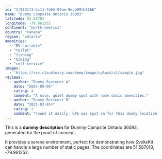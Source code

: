 ```yaml
---
id: "1f8f31f3-bc11-4b05-90ae-9ecb99fb5166"
name: "Dummy Campsite Ontario 36093"
latitude: 51.58701
longitude: -79.961252
continent: "north-america"
country: "canada"
region: "ontario"
amenities:
  - "RV-suitable"
  - "toilet"
  - "fishing"
  - "hiking"
  - "cell-service"
images:
  - "https://res.cloudinary.com/demo/image/upload/v1/sample.jpg"
reviews:
  - author: "Dummy Reviewer A"
    date: "2025-09-06"
    rating: 4
    comment: "A nice, quiet dummy spot with some basic amenities."
  - author: "Dummy Reviewer B"
    date: "2025-03-014"
    rating: 2
    comment: "Found it easily. GPS was spot on for this dummy location."
---
```


This is a **dummy description** for Dummy Campsite Ontario 36093, generated for the proof of concept.

It provides a serene environment, perfect for demonstrating how SvelteKit can handle a large number of static pages. The coordinates are 51.587010, -79.961252.

